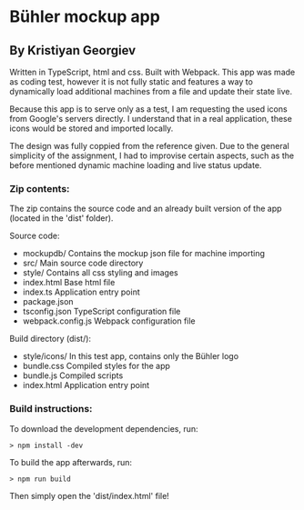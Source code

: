 # Bühler mockup app
## By Kristiyan Georgiev

Written in TypeScript, html and css. 
Built with Webpack. 
This app was made as coding test, however it is not fully static and features a way to dynamically load additional machines from a file and update their state live.

Because this app is to serve only as a test, I am requesting the used icons from Google's servers directly. I understand that in a real application, these icons would be stored and imported locally.

The design was fully coppied from the reference given. Due to the general simplicity of the assignment, I had to improvise certain aspects, such as the before mentioned dynamic machine loading and live status update.

### Zip contents:

The zip contains the source code and an already built version of the app (located in the 'dist' folder).

Source code:

- mockupdb/ 			Contains the mockup json file for machine importing
- src/ 					Main source code directory
- style/ 				Contains all css styling and images
- index.html			Base html file
- index.ts 				Application entry point
- package.json	
- tsconfig.json 		TypeScript configuration file
- webpack.config.js 	Webpack configuration file


Build directory (dist/):

- style/icons/ 			In this test app, contains only the Bühler logo
- bundle.css			Compiled styles for the app
- bundle.js				Compiled scripts
- index.html			Application entry point

### Build instructions:

To download the development dependencies, run:

	> npm install -dev

To build the app afterwards, run:

	> npm run build

Then simply open the 'dist/index.html' file!
